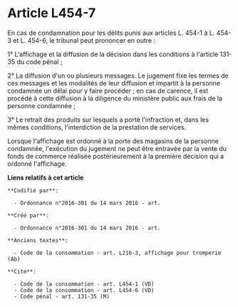 # Article L454-7

En cas de condamnation pour les délits punis aux articles L. 454-1 à L. 454-3 et L. 454-6, le tribunal peut prononcer en
outre : 

1° L'affichage et la diffusion de la décision dans les conditions à l'article 131-35 du code pénal ; 

2° La diffusion d'un ou plusieurs messages. Le jugement fixe les termes de ces messages et les modalités de leur diffusion et
impartit à la personne condamnée un délai pour y faire procéder ; en cas de carence, il est procédé à cette diffusion à la
diligence du ministère public aux frais de la personne condamnée ; 

3° Le retrait des produits sur lesquels a porté l'infraction et, dans les mêmes conditions, l'interdiction de la prestation
de services. 

Lorsque l'affichage est ordonné à la porte des magasins de la personne condamnée, l'exécution du jugement ne peut être
entravée par la vente du fonds de commerce réalisée postérieurement à la première décision qui a ordonné l'affichage.

**Liens relatifs à cet article**

	**Codifié par**:

	  - Ordonnance n°2016-301 du 14 mars 2016 - art.

	**Créé par**:

	  - Ordonnance n°2016-301 du 14 mars 2016 - art.

	**Anciens textes**:

	  - Code de la consommation - art. L216-3, affichage pour tromperie (Ab)

	**Cite**:

	  - Code de la consommation - art. L454-1 (VD)
	  - Code de la consommation - art. L454-6 (VD)
	  - Code pénal - art. 131-35 (M)
